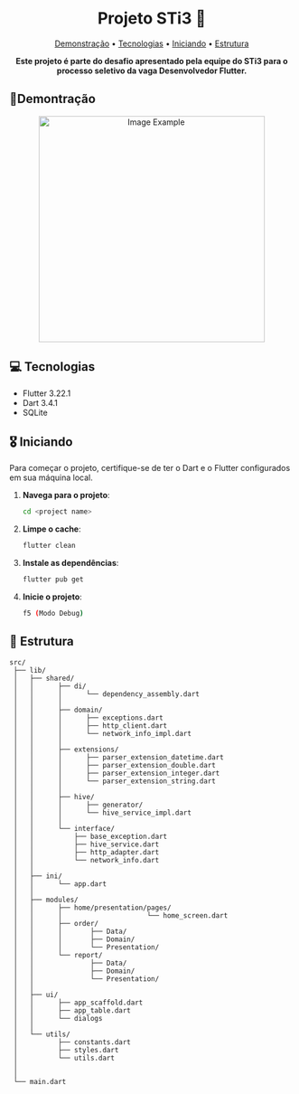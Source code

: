 <h1 align="center" style="font-weight: bold;">Projeto STi3 📱</h1>

<p align="center">
 <a href="#demo">Demonstração</a> • 
 <a href="#tech">Tecnologias</a> • 
 <a href="#start">Iniciando</a> • 
 <a href="#structure">Estrutura</a> 
</p>

<p align="center">
    <b>Este projeto é parte do desafio apresentado pela equipe do STi3 para o processo seletivo da vaga Desenvolvedor Flutter.</b>
</p>

<h2 id="demo">📱Demontração</h2>

<p align="center">
    <img src="assets/demo.gif" alt="Image Example" height="400px">
</p>

<h2 id="tech">💻 Tecnologias</h2>

- Flutter 3.22.1
- Dart 3.4.1
- SQLite

<h2 id="start">🎖️ Iniciando</h2>

Para começar o projeto, certifique-se de ter o Dart e o Flutter configurados em sua máquina local.

1. **Navega para o projeto**:
    ```bash
    cd <project name>
    ```
2. **Limpe o cache**:
    ```bash
    flutter clean
    ```
3. **Instale as dependências**:
    ```bash
    flutter pub get
    ```
4. **Inicie o projeto**:
    ```bash
    f5 (Modo Debug)
    ```


<h2 id="structure">📂 Estrutura </h2>

```
src/
 ├── lib/
 │   ├── shared/
 │   │      ├── di/
 │   │      │      └── dependency_assembly.dart
 │   │      │
 │   │      ├── domain/
 │   │      │      ├── exceptions.dart
 │   │      │      ├── http_client.dart
 │   │      │      └── network_info_impl.dart
 │   │      │  
 │   │      ├── extensions/
 │   │      │      ├── parser_extension_datetime.dart
 │   │      │      ├── parser_extension_double.dart
 │   │      │      ├── parser_extension_integer.dart
 │   │      │      └── parser_extension_string.dart
 │   │      │
 │   │      ├── hive/
 │   │      │      ├── generator/
 │   │      │      └── hive_service_impl.dart
 │   │      │
 │   │      └── interface/
 │   │          ├── base_exception.dart
 │   │          ├── hive_service.dart
 │   │          ├── http_adapter.dart
 │   │          └── network_info.dart 
 │   │    
 │   ├── ini/
 │   │      └── app.dart
 │   │   
 │   ├── modules/
 │   │      ├── home/presentation/pages/
 │   │      │                     └── home_screen.dart
 │   │      ├── order/
 │   │      │       ├── Data/
 │   │      │       ├── Domain/
 │   │      │       └── Presentation/
 │   │      └── report/
 │   │              ├── Data/
 │   │              ├── Domain/
 │   │              └── Presentation/
 │   │       
 │   ├── ui/
 │   │      ├── app_scaffold.dart
 │   │      ├── app_table.dart
 │   │      └── dialogs
 │   │
 │   └── utils/
 │          ├── constants.dart
 │          ├── styles.dart
 │          └── utils.dart
 │       
 │          
 └── main.dart
```
